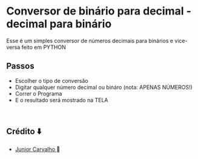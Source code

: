 # Conversor de binário para decimal - decimal para binário

Esse é um simples conversor de números decimais para binários e vice-versa feito em PYTHON
## 
## Passos
	
  - Escolher o tipo de conversão
  - Digitar qualquer número decimal ou bináro (nota: APENAS NÚMEROS!) 
  - Correr o Programa
  - E o resultado será mostrado na TELA
  <br>

## Crédito ⬇️
- <a href="https://github.com/Junior4Carvalho">Junior Carvalho </a> 🚀
 
